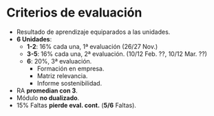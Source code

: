 # Criterios de evaluación
* Resultado de aprendizaje equiparados a las unidades.
* **6 Unidades**:
	* **1-2**: 16% cada una, 1ª evaluación (26/27 Nov.)
	* **3-5**: 16% cada una, 2ª evaluación. (10/12 Feb. ??, 10/12 Mar. ??)
	* **6**: 20%, 3ª evaluación.
		* Formación en empresa.
		* Matriz relevancia.
		* Informe sostenibilidad.
* RA **promedian con 3**.
* Módulo **no dualizado**.
* 15% Faltas **pierde eval. cont.** (**5/6** Faltas).